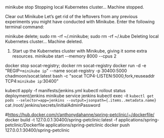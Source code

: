 
minikube stop
Stopping local Kubernetes cluster...
Machine stopped.

Clear out Minikube
Let’s get rid of the leftovers from any previous experiments you might have conducted with Minikube. Enter the following terminal command:

minikube delete; sudo rm -rf ~/.minikube; sudo rm -rf ~/.kube
Deleting local Kubernetes cluster...
Machine deleted.

1. Start up the Kubernetes cluster with Minikube, giving it some extra resources.
minikube start --memory 8000 --cpus 2 

docker stop socat-registry; docker rm socat-registry 
docker run -d -e "REGIP=`minikube ip`" --name socat-registry -p 30400:5000 chadmoon/socat:latest bash -c "socat TCP4-LISTEN:5000,fork,reuseaddr TCP4:`minikube ip`:30400"

kubectl apply -f manifests/jenkins.yml 
kubectl rollout status deployment/jenkins
minikube service jenkins
kubectl exec -it `kubectl get pods --selector=app=jenkins --output=jsonpath={.items..metadata.name}` cat /root/.jenkins/secrets/initialAdminPassword

#https://hub.docker.com/r/anthonydahanne/spring-petclinic/~/dockerfile/
docker build -t 127.0.0.1:30400/spring-petclinic:latest -f applications/spring-petclinic/Dockerfile applications/spring-petclinic
docker push 127.0.0.1:30400/spring-petclinic


